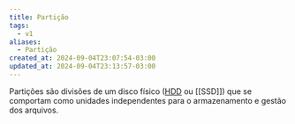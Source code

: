 ```yaml
---
title: Partição
tags:
  - v1
aliases:
  - Partição
created_at: 2024-09-04T23:07:54-03:00
updated_at: 2024-09-04T23:13:57-03:00
---
```


Partições são divisões de um disco físico ([HDD](Hard_disk_drive) ou [[SSD]]) que se comportam como unidades independentes para o armazenamento e gestão dos arquivos.